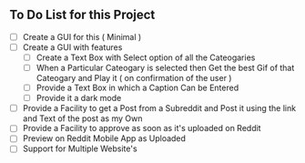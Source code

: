 ## To Do List for this Project

 - [ ] Create a GUI for this ( Minimal )
 - [ ] Create a GUI with features
    - [ ] Create a Text Box with Select option of all the Cateogaries
    - [ ] When a Particular Cateogary is selected then Get the best Gif of that Cateogary and Play it ( on confirmation of the user ) 
    - [ ] Provide a Text Box in which a Caption Can be Entered
    - [ ] Provide it a dark mode
 - [ ] Provide a Facility to get a Post from a Subreddit and Post it using the link and Text of the post as my Own
 - [ ] Provide a Facility to approve as soon as it's uploaded on Reddit
 - [ ] Preview on Reddit Mobile App as Uploaded
 - [ ] Support for Multiple Website's
